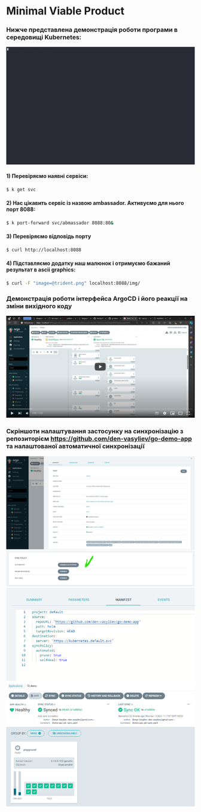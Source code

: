 # Minimal Viable Product
### Нижче представлена демонстрація роботи програми в середовищі Kubernetes:
![Image](./654184.gif)
#### 1) Перевіряємо наявні сервіси:
```bash
$ k get svc
```
#### 2) Нас цікавить сервіс із назвою ambassador. Активуємо для нього порт 8088:
```bash
$ k port-forward svc/abmassador 8088:80&
```
#### 3) Перевіряємо відповідь порту
```bash
$ curl http://localhost:8088
```
#### 4) Підставляємо додатку наш малюнок і отримуємо бажаний результат в ascii graphics:
```bash
$ curl -F "image=@trident.png" localhost:8088/img/
```

### Демонстрація роботи інтерфейса ArgoCD і його реакції на зміни вихідного коду

[![Video](.img/MVP.PNG)](https://youtu.be/jwjv506laSo)

### Скріншоти налаштування застосунку на синхронізацію з репозиторієм https://github.com/den-vasyliev/go-demo-app та налаштованої автоматичної синхронізації
![Image2](.img/den_vas1.png)
![Image3](.img/den_vas2.png)
![Image4](.img/den_vas3.png)
![Image5](.img/den_vas4.png)
